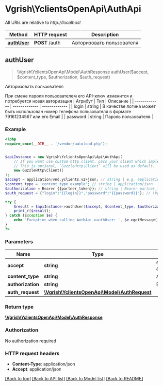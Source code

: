 # Vgrish\YclientsOpenApi\AuthApi

All URIs are relative to *http://localhost*

Method | HTTP request | Description
------------- | ------------- | -------------
[**authUser**](AuthApi.md#authUser) | **POST** /auth | Авторизовать пользователя



## authUser

> \Vgrish\YclientsOpenApi\Model\AuthResponse authUser($accept, $content_type, $authorization, $auth_request)

Авторизовать пользователя

При смене пароля пользователем его API-ключ изменится и потребуется новая авторизация    | Атрибут  | Тип | Описание |  | ------------- | ------------- | ------------- |  | login  | string  | В качестве логина может быть использован номер телефона пользователя в формате 79161234567 или его Email |  | password  | string  | Пароль пользователя |

### Example

```php
<?php
require_once(__DIR__ . '/vendor/autoload.php');


$apiInstance = new Vgrish\YclientsOpenApi\Api\AuthApi(
    // If you want use custom http client, pass your client which implements `GuzzleHttp\ClientInterface`.
    // This is optional, `GuzzleHttp\Client` will be used as default.
    new GuzzleHttp\Client()
);
$accept = application/vnd.yclients.v2+json; // string | e.g. application/vnd.yclients.v2+json
$content_type = 'content_type_example'; // string | application/json
$authorization = Bearer {{partner_token}}; // string | Bearer partner_token
$auth_request = {"login":"{{login}}","password":"{{password}}"}; // \Vgrish\YclientsOpenApi\Model\AuthRequest | 

try {
    $result = $apiInstance->authUser($accept, $content_type, $authorization, $auth_request);
    print_r($result);
} catch (Exception $e) {
    echo 'Exception when calling AuthApi->authUser: ', $e->getMessage(), PHP_EOL;
}
?>
```

### Parameters


Name | Type | Description  | Notes
------------- | ------------- | ------------- | -------------
 **accept** | **string**| e.g. application/vnd.yclients.v2+json |
 **content_type** | **string**| application/json |
 **authorization** | **string**| Bearer partner_token |
 **auth_request** | [**\Vgrish\YclientsOpenApi\Model\AuthRequest**](../Model/AuthRequest.md)|  | [optional]

### Return type

[**\Vgrish\YclientsOpenApi\Model\AuthResponse**](../Model/AuthResponse.md)

### Authorization

No authorization required

### HTTP request headers

- **Content-Type**: application/json
- **Accept**: application/json

[[Back to top]](#) [[Back to API list]](../../README.md#documentation-for-api-endpoints)
[[Back to Model list]](../../README.md#documentation-for-models)
[[Back to README]](../../README.md)

